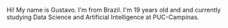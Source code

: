 Hi! My name is Gustavo. I'm from Brazil.
I'm 19 years old and and currently studying Data Science and Artificial Intelligence at PUC-Campinas.
